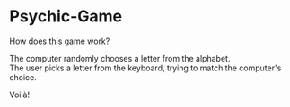 # Psychic-Game 

How does this game work?

The computer randomly chooses a letter from the alphabet.
<br>
The user picks a letter from the keyboard, trying to match the computer's choice. 

Voilà!
    


